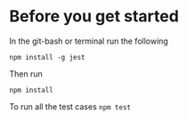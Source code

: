 # Before you get started

In the git-bash or terminal run the following

```
npm install -g jest
```

Then run

```
npm install
```

To run all the test cases
`npm test`
